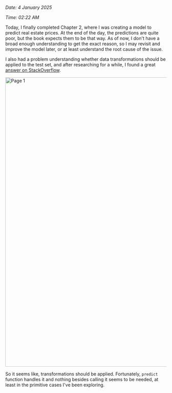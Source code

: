 
*Date: 4 January 2025*

*Time: 02:22 AM*

Today, I finally completed Chapter 2, where I was creating a model to predict real estate prices. At the end of the day, the predictions are quite poor, but the book expects them to be that way. As of now, 
I don't have a broad enough understanding to get the exact reason, so I may revisit and improve the model later, or at least understand the root cause of the issue.

I also had a problem understanding whether data transformations should be applied to the test set, and after researching for a while, I found a great 
[answer on StackOverflow](https://stackoverflow.com/questions/68284264/does-the-pipeline-object-in-sklearn-transform-the-test-data-when-using-the-pred).

<img width="900" alt="Page 1" src="https://github.com/user-attachments/assets/7a84c13e-2fad-496b-b353-c3af3061f954">

So it seems like, transformations should be applied. Fortunately, `predict` function handles it and nothing besides calling it seems to be needed, at least in the primitive cases I've been exploring.

